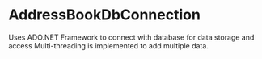 # AddressBookDbConnection
Uses ADO.NET Framework to connect with database for data storage and access
Multi-threading is implemented to add multiple data.
